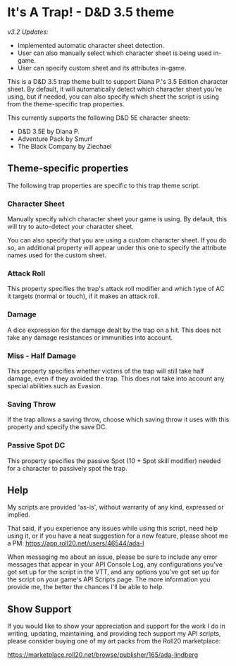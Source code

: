 # It's A Trap! - D&D 3.5 theme

_v3.2 Updates:_

* Implemented automatic character sheet detection.
* User can also manually select which character sheet is being used in-game.
* User can specify custom sheet and its attributes in-game.

This is a D&D 3.5 trap theme built to support Diana P.'s 3.5 Edition character sheet.
By default, it will automatically detect which character sheet you're using,
but if needed, you can also specify which sheet the script is using from the
theme-specific trap properties.

This currently supports the following D&D 5E character sheets:

* D&D 3.5E by Diana P.
* Adventure Pack by Smurf
* The Black Company by Ziechael

## Theme-specific properties
The following trap properties are specific to this trap theme script.

### Character Sheet
Manually specify which character sheet your game is using. By default, this
will try to auto-detect your character sheet.

You can also specify that you are using a custom character sheet. If you do so,
an additional property will appear under this one to specify the attribute
names used for the custom sheet.

### Attack Roll
This property specifies the trap's attack roll modifier and which type of AC it
targets (normal or touch), if it makes an attack roll.

### Damage
A dice expression for the damage dealt by the trap on a hit. This does not
take any damage resistances or immunities into account.

### Miss - Half Damage
This property specifies whether victims of the trap will still take half damage,
even if they avoided the trap. This does not take into account any special
abilities such as Evasion.

### Saving Throw
If the trap allows a saving throw, choose which saving throw it uses with this
property and specify the save DC.

### Passive Spot DC
This property specifies the passive Spot (10 + Spot skill modifier) needed for
a character to passively spot the trap.

## Help

My scripts are provided 'as-is', without warranty of any kind, expressed or implied.

That said, if you experience any issues while using this script,
need help using it, or if you have a neat suggestion for a new feature,
please shoot me a PM:
https://app.roll20.net/users/46544/ada-l

When messaging me about an issue, please be sure to include any error messages that
appear in your API Console Log, any configurations you've got set up for the
script in the VTT, and any options you've got set up for the script on your
game's API Scripts page. The more information you provide me, the better the
chances I'll be able to help.

## Show Support

If you would like to show your appreciation and support for the work I do in writing,
updating, maintaining, and providing tech support my API scripts,
please consider buying one of my art packs from the Roll20 marketplace:

https://marketplace.roll20.net/browse/publisher/165/ada-lindberg
